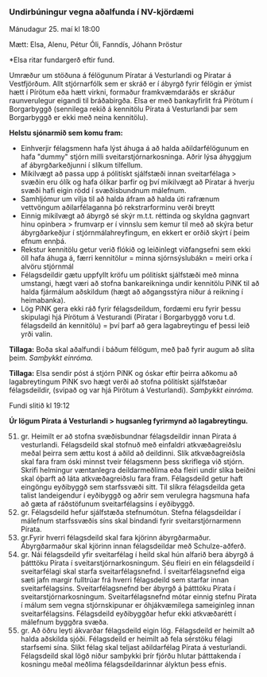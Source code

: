 ### Undirbúningur vegna aðalfunda í NV-kjördæmi

Mánudagur 25. maí kl 18:00

Mætt: Elsa, Alenu, Pétur Óli, Fanndís, Jóhann Þröstur

*Elsa ritar fundargerð eftir fund. 

Umræður um stöðuna á félögunum Píratar á Vesturlandi og Píratar á Vestfjörðum. Allt stjórnarfólk sem er skráð er í ábyrgð fyrir félögin er ýmist hætt í Pírötum eða hætt virkni, formaður framkvæmdaráðs er skráður raunverulegur eigandi til bráðabirgða. Elsa er með bankayfirlit frá Pírötum í Borgarbyggð (sennilega rekið á kennitölu Pírata á Vesturlandi þar sem Borgarbyggð er ekki með neina kennitölu).

**Helstu sjónarmið sem komu fram:**
* Einhverjir félagsmenn hafa lýst áhuga á að halda aðildarfélögunum en hafa "dummy" stjórn milli sveitarstjórnarkosninga. Aðrir lýsa áhyggjum af ábyrgðarkeðjunni í slíkum tilfellum. 
* Mikilvægt að passa upp á pólitískt sjálfstæði innan sveitarfélaga > svæðin eru ólík og hafa ólíkar þarfir og því mikilvægt að Píratar á hverju svæði hafi eigin rödd í svæðisbundnum málefnum.
* Samhljómur um vilja til að halda áfram að halda úti rafrænum vettvöngum aðilarfélaganna þó rekstrarforminu verði breytt 
* Einnig mikilvægt að ábyrgð sé skýr m.t.t. réttinda og skyldna gagnvart hinu opinbera > frumvarp er í vinnslu sem kemur til með að skýra betur ábyrgðarkeðjur í stjórnmálahreyfingum, en ekkert er orðið skýrt í þeim efnum ennþá.
* Rekstur kennitölu getur verið flókið og leiðinlegt viðfangsefni sem ekki öll hafa áhuga á, færri kennitölur = minna sjórnsýslubákn = meiri orka í alvöru stjórnmál    
* Félagsdeildir gætu uppfyllt kröfu um pólitískt sjálfstæði með minna umstangi, hægt væri að stofna bankareikninga undir kennitölu PíNK til að halda fjármálum aðskildum (hægt að aðgangsstýra niður á reikning í heimabanka).   
* Lög PíNK gera ekki ráð fyrir félagsdeildum, fordæmi eru fyrir þessu skipulagi hjá Pírötum á Vesturandi (Píratar í Borgarbyggð voru t.d. félagsdeild án kennitölu) = því þarf að gera lagabreytingu ef þessi leið yrði valin.

**Tillaga:** Boða skal aðalfundi í báðum félögum, með það fyrir augum að slíta þeim. *Samþykkt einróma.*

**Tillaga:** Elsa sendir póst á stjórn PíNK og óskar eftir þeirra aðkomu að lagabreytingum PíNK svo hægt verði að stofna pólitískt sjálfstæðar félagsdeildir, (svipað og var hjá Pírötum á Vesturlandi). *Samþykkt einróma.*

Fundi slitið kl 19:12

**Úr lögum Pírata á Vesturlandi > hugsanleg fyrirmynd að lagabreytingu.**

51. gr. Heimilt er að stofna svæðisbundnar félagsdeildir innan Pírata á vesturlandi. Félagsdeild skal stofnuð með einfaldri atkvæðagreiðslu meðal þeirra sem ættu kost á aðild að deildinni. Slík atkvæðagreiðsla skal fara fram óski minnst tveir félagsmenn þess skriflega við stjórn. Skrifi helmingur væntanlegra deildarmeðlima eða fleiri undir slíka beiðni skal óþarft að láta atkvæðagreiðslu fara fram.
Félagsdeild getur haft eingöngu eyðibyggð sem starfssvæði sitt. Til slíkra félagsdeilda geta talist landeigendur í eyðibyggð og aðrir sem verulegra hagsmuna hafa að gæta af ráðstöfunum sveitarfélagsins í eyðibyggð.
52. gr. Félagsdeild hefur sjálfstæða stefnumótun. Stefna félagsdeildar í málefnum starfssvæðis síns skal bindandi fyrir sveitarstjórnarmenn Pírata.
53. gr.Fyrir hverri félagsdeild skal fara kjörinn ábyrgðarmaður. Ábyrgðarmaður skal kjörinn innan félagsdeildar með Schulze-aðferð.
54. gr. Nái félagsdeild yfir sveitarfélag í heild skal hún alfarið bera ábyrgð á þátttöku Pírata í sveitarstjórnarkosningum. Séu fleiri en ein félagsdeild í sveitarfélagi skal starfa sveitarfélagsnefnd. Í sveitarfélagsnefnd eiga sæti jafn margir fulltrúar frá hverri félagsdeild sem starfar innan sveitarfélagsins. Sveitarfélagsnefnd ber ábyrgð á þátttöku Pírata í sveitarstjórnarkosningum. Sveitarfélagsnefnd mótar einnig stefnu Pírata í málum sem vegna stjórnskipunar er óhjákvæmilega sameiginleg innan sveitarfélagsins. Félagsdeild eyðibyggðar hefur ekki atkvæðarétt í málefnum byggðra svæða.
55. gr. Að öðru leyti ákvarðar félagsdeild eigin lög. Félagsdeild er heimilt að halda aðskilda sjóði. Félagsdeild er heimilt að fela sérstöku félagi starfsemi sína. Slíkt félag skal teljast aðildarfélag Pírata á vesturlandi. Félagsdeild skal lögð niður samþykki þrír fjórðu hlutar þátttakenda í kosningu meðal meðlima félagsdeildarinnar ályktun þess efnis.